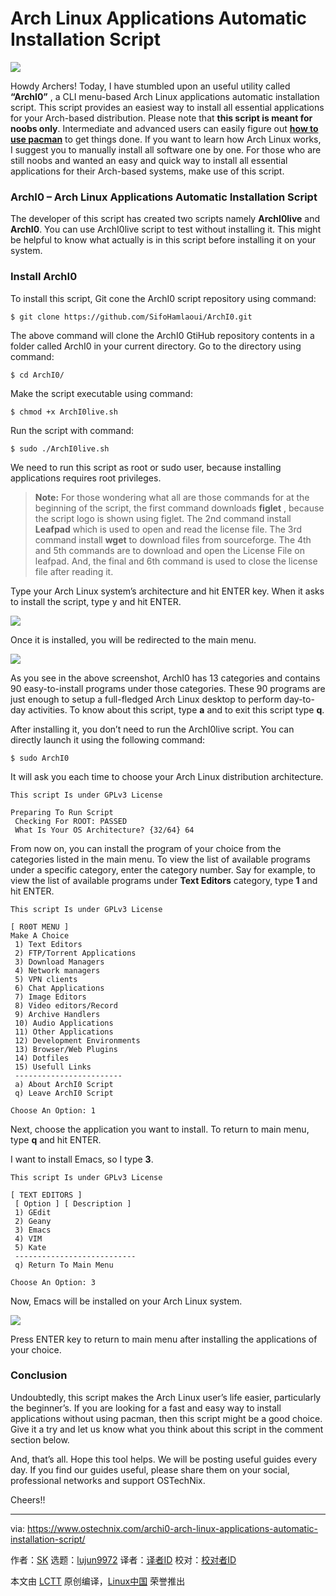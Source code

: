 Arch Linux Applications Automatic Installation Script
======

![](https://www.ostechnix.com/wp-content/uploads/2017/07/ArchI0-Arch-Linux-Applications-Automatic-Installation-Script-720x340.png)

Howdy Archers! Today, I have stumbled upon an useful utility called **“ArchI0”** , a CLI menu-based Arch Linux applications automatic installation script. This script provides an easiest way to install all essential applications for your Arch-based distribution. Please note that **this script is meant for noobs only**. Intermediate and advanced users can easily figure out [**how to use pacman**][1] to get things done. If you want to learn how Arch Linux works, I suggest you to manually install all software one by one. For those who are still noobs and wanted an easy and quick way to install all essential applications for their Arch-based systems, make use of this script.

### ArchI0 – Arch Linux Applications Automatic Installation Script

The developer of this script has created two scripts namely **ArchI0live** and **ArchI0**. You can use ArchI0live script to test without installing it. This might be helpful to know what actually is in this script before installing it on your system.

### Install ArchI0

To install this script, Git cone the ArchI0 script repository using command:
```
$ git clone https://github.com/SifoHamlaoui/ArchI0.git

```

The above command will clone the ArchI0 GtiHub repository contents in a folder called ArchI0 in your current directory. Go to the directory using command:
```
$ cd ArchI0/

```

Make the script executable using command:
```
$ chmod +x ArchI0live.sh

```

Run the script with command:
```
$ sudo ./ArchI0live.sh

```

We need to run this script as root or sudo user, because installing applications requires root privileges.

> **Note:** For those wondering what all are those commands for at the beginning of the script, the first command downloads **figlet** , because the script logo is shown using figlet. The 2nd command install **Leafpad** which is used to open and read the license file. The 3rd command install **wget** to download files from sourceforge. The 4th and 5th commands are to download and open the License File on leafpad. And, the final and 6th command is used to close the license file after reading it.

Type your Arch Linux system’s architecture and hit ENTER key. When it asks to install the script, type y and hit ENTER.

![][3]

Once it is installed, you will be redirected to the main menu.

![][4]

As you see in the above screenshot, ArchI0 has 13 categories and contains 90 easy-to-install programs under those categories. These 90 programs are just enough to setup a full-fledged Arch Linux desktop to perform day-to-day activities. To know about this script, type **a** and to exit this script type **q**.

After installing it, you don’t need to run the ArchI0live script. You can directly launch it using the following command:
```
$ sudo ArchI0

```

It will ask you each time to choose your Arch Linux distribution architecture.
```
This script Is under GPLv3 License

Preparing To Run Script
 Checking For ROOT: PASSED
 What Is Your OS Architecture? {32/64} 64

```

From now on, you can install the program of your choice from the categories listed in the main menu. To view the list of available programs under a specific category, enter the category number. Say for example, to view the list of available programs under **Text Editors** category, type **1** and hit ENTER.
```
This script Is under GPLv3 License

[ R00T MENU ]
Make A Choice
 1) Text Editors
 2) FTP/Torrent Applications
 3) Download Managers
 4) Network managers
 5) VPN clients
 6) Chat Applications
 7) Image Editors
 8) Video editors/Record
 9) Archive Handlers
 10) Audio Applications
 11) Other Applications
 12) Development Environments
 13) Browser/Web Plugins
 14) Dotfiles
 15) Usefull Links
 ------------------------
 a) About ArchI0 Script
 q) Leave ArchI0 Script

Choose An Option: 1

```

Next, choose the application you want to install. To return to main menu, type **q** and hit ENTER.

I want to install Emacs, so I type **3**.
```
This script Is under GPLv3 License

[ TEXT EDITORS ]
 [ Option ] [ Description ]
 1) GEdit
 2) Geany
 3) Emacs
 4) VIM
 5) Kate
 ---------------------------
 q) Return To Main Menu

Choose An Option: 3

```

Now, Emacs will be installed on your Arch Linux system.

![][5]

Press ENTER key to return to main menu after installing the applications of your choice.

### Conclusion

Undoubtedly, this script makes the Arch Linux user’s life easier, particularly the beginner’s. If you are looking for a fast and easy way to install applications without using pacman, then this script might be a good choice. Give it a try and let us know what you think about this script in the comment section below.

And, that’s all. Hope this tool helps. We will be posting useful guides every day. If you find our guides useful, please share them on your social, professional networks and support OSTechNix.

Cheers!!



--------------------------------------------------------------------------------

via: https://www.ostechnix.com/archi0-arch-linux-applications-automatic-installation-script/

作者：[SK][a]
选题：[lujun9972](https://github.com/lujun9972)
译者：[译者ID](https://github.com/译者ID)
校对：[校对者ID](https://github.com/校对者ID)

本文由 [LCTT](https://github.com/LCTT/TranslateProject) 原创编译，[Linux中国](https://linux.cn/) 荣誉推出

[a]:https://www.ostechnix.com/author/sk/
[1]:http://www.ostechnix.com/getting-started-pacman/
[2]:data:image/gif;base64,R0lGODlhAQABAIAAAAAAAP///yH5BAEAAAAALAAAAAABAAEAAAIBRAA7
[3]:http://www.ostechnix.com/wp-content/uploads/2017/07/sk@sk-ArchI0_003.png
[4]:http://www.ostechnix.com/wp-content/uploads/2017/07/sk@sk-ArchI0_004-1.png
[5]:http://www.ostechnix.com/wp-content/uploads/2017/07/pacman-as-superuser_005.png
